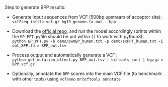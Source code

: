 Step to generate BPP results:

- Generate input sequences from VCF (500bp upstream of acceptor site):\
`vcf2seq infile.vcf.gz hg19_genome.fa out --bpp`

- Download the [official repo](https://github.com/zhqingit/BPP), and run the model accordingly (prints within the `BP_PPT.py`file should be put within `()` to work with python3):\
`python BP_PPT.py -b demo/pwmBP_human.txt -p demo/scPPT_human.txt -i out_BPP.fa > BPP_out.tsv`

- Process output and automatically generate a VCF :\
`python get_mutation_effect.py BPP_out.tsv | bcftools sort | bgzip > BPP.vcf.gz`

- Optionally, annotate the `BPP` scores into the main VCF file (to benchmark with other tools) using `vcfanno` or `bcftools annotate`
